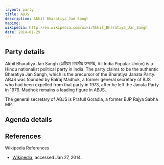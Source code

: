 ```yaml
---
layout: party
title: ABJS
description: Akhil Bharatiya Jan Sangh
mapimg: 
wikipedia: http://en.wikipedia.com/wiki/Akhil_Bharatiya_Jan_Sangh
date: 2014-01-29
---
```

## Party details
Akhil Bharatiya Jan Sangh (अखिल भारतीय जनसंघ, All India Popular Union) is a Hindu nationalist political party in India. The party claims to be the authentic Bharatiya Jan Sangh, which is the precursor of the Bharatiya Janata Party. ABJS was founded by Balraj Madhok, a former general secretary of BJS who had been expelled from that party in 1973, after he left the Janata Party in 1979. Madhok remains a leading figure in ABJS.

The general secretary of ABJS is Prafull Goradia, a former BJP Rajya Sabha MP.


## Agenda details


## References
Wikipedia References
- [Wikipedia]({{page.wikipedia}}), accessed Jan 27, 2014.

